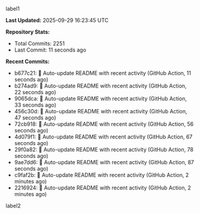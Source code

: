 
label1 
<!-- ACTIVITY_START -->
**Last Updated:** 2025-09-29 16:23:45 UTC

**Repository Stats:**
- Total Commits: 2251
- Last Commit: 11 seconds ago

**Recent Commits:**
- b677c21: 🤖 Auto-update README with recent activity (GitHub Action, 11 seconds ago)
- b274ad9: 🤖 Auto-update README with recent activity (GitHub Action, 22 seconds ago)
- 9065dca: 🤖 Auto-update README with recent activity (GitHub Action, 33 seconds ago)
- 456c30d: 🤖 Auto-update README with recent activity (GitHub Action, 47 seconds ago)
- 72cb918: 🤖 Auto-update README with recent activity (GitHub Action, 56 seconds ago)
- 4d079f1: 🤖 Auto-update README with recent activity (GitHub Action, 67 seconds ago)
- 29f0a82: 🤖 Auto-update README with recent activity (GitHub Action, 78 seconds ago)
- 9ae7dd6: 🤖 Auto-update README with recent activity (GitHub Action, 87 seconds ago)
- c9faf2b: 🤖 Auto-update README with recent activity (GitHub Action, 2 minutes ago)
- 2216924: 🤖 Auto-update README with recent activity (GitHub Action, 2 minutes ago)
<!-- ACTIVITY_END -->

label2
